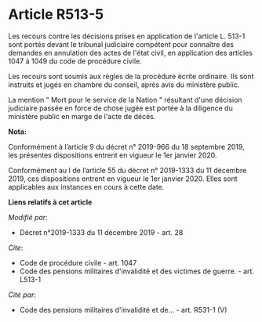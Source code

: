 # Article R513-5

Les recours contre les décisions prises en application de l'article L. 513-1 sont portés devant le tribunal judiciaire
compétent pour connaître des demandes en annulation des actes de l'état civil, en application des articles 1047 à 1049 du
code de procédure civile.

Les recours sont soumis aux règles de la procédure écrite ordinaire. Ils sont instruits et jugés en chambre du conseil, après
avis du ministère public.

La mention " Mort pour le service de la Nation " résultant d'une décision judiciaire passée en force de chose jugée est
portée à la diligence du ministère public en marge de l'acte de décès.

**Nota:**

Conformément à l’article 9 du décret n° 2019-966 du 18 septembre 2019, les présentes dispositions entrent en vigueur le 1er
janvier 2020.

Conformément au I de l’article 55 du décret n° 2019-1333 du 11 décembre 2019, ces dispositions entrent en vigueur le 1er
janvier 2020. Elles sont applicables aux instances en cours à cette date.

**Liens relatifs à cet article**

_Modifié par_:

  - Décret n°2019-1333 du 11 décembre 2019 - art. 28

_Cite_:

  - Code de procédure civile - art. 1047
  - Code des pensions militaires d'invalidité et des victimes de guerre. - art. L513-1

_Cité par_:

  - Code des pensions militaires d'invalidité et de... - art. R531-1 (V)
